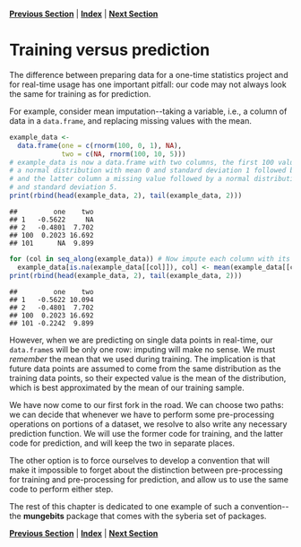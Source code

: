 **[Previous Section](index.html)** | **[Index](../index.html)** | **[Next Section](training_versus_prediction.html)**

Training versus prediction
=====

The difference between preparing data for a one-time statistics project and for real-time usage
has one important pitfall: our code may not always look the same for training as for prediction.

For example, consider mean imputation--taking a variable, i.e., a column of data in a `data.frame`, and
replacing missing values with the mean.


```r
example_data <-
  data.frame(one = c(rnorm(100, 0, 1), NA),
             two = c(NA, rnorm(100, 10, 5)))
# example_data is now a data.frame with two columns, the first 100 values drawn from
# a normal distribution with mean 0 and standard deviation 1 followed by a missing value,
# and the latter column a missing value followed by a normal distribution with mean 10
# and standard deviation 5.
print(rbind(head(example_data, 2), tail(example_data, 2)))
```

```
##         one    two
## 1   -0.5622     NA
## 2   -0.4801  7.702
## 100  0.2023 16.692
## 101      NA  9.899
```



```r
for (col in seq_along(example_data)) # Now impute each column with its mean
  example_data[is.na(example_data[[col]]), col] <- mean(example_data[[col]], na.rm = TRUE)
print(rbind(head(example_data, 2), tail(example_data, 2)))
```

```
##         one    two
## 1   -0.5622 10.094
## 2   -0.4801  7.702
## 100  0.2023 16.692
## 101 -0.2242  9.899
```


However, when we are predicting on single data points in real-time, our `data.frame`s will be
only one row: imputing will make no sense. We must *remember* the mean that we 
used during training. The implication is that future data points are assumed to come
from the same distribution as the training data points, so their expected value is
the mean of the distribution, which is best approximated by the mean of our training sample.

We have now come to our first fork in the road. We can choose two paths: we can decide that whenever we have to perform some pre-processing operations on portions of a dataset, we resolve to also write any necessary prediction function. We will use the former code for training, and the latter code for prediction, and will keep the two
in separate places.

The other option is to force ourselves to develop a convention that will make it impossible to forget
about the distinction between pre-processing for training and pre-processing for prediction, and allow
us to use the same code to perform either step.

The rest of this chapter is dedicated to one example of such a convention--the **mungebits** package 
that comes with the syberia set of packages.

**[Previous Section](index.html)** | **[Index](../index.html)** | **[Next Section](training_versus_prediction.html)**
